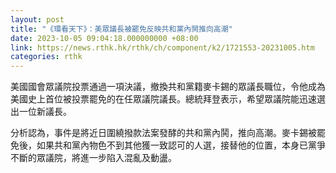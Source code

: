```yaml
---
layout: post
title: "《環看天下》：美眾議長被罷免反映共和黨內鬨推向高潮"
date: 2023-10-05 09:04:18.000000000 +08:00
link: https://news.rthk.hk/rthk/ch/component/k2/1721553-20231005.htm
categories: rthk
---
```


美國國會眾議院投票通過一項決議，撤換共和黨籍麥卡錫的眾議長職位，令他成為美國史上首位被投票罷免的在任眾議院議長。總統拜登表示，希望眾議院能迅速選出一位新議長。

分析認為，事件是將近日圍繞撥款法案發酵的共和黨內鬨，推向高潮。麥卡錫被罷免後，如果共和黨內物色不到其他獲一致認可的人選，接替他的位置，本身已黨爭不斷的眾議院，將進一步陷入混亂及動盪。

